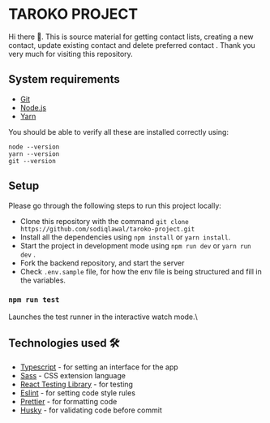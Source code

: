 # TAROKO PROJECT

Hi there 👋. This is source material for getting contact lists, creating a new contact, update existing contact and delete preferred contact . Thank you very much for visiting this repository.

## System requirements

- [Git](https://git-scm.com/)
- [Node.js ](https://nodejs.org/)
- [Yarn](https://yarn.org)

You should be able to verify all these are installed correctly using:

```
node --version
yarn --version
git --version
```

## Setup
Please go through the following steps to run this project locally:
-  Clone this repository with the command `git clone https://github.com/sodiqlawal/taroko-project.git`
-  Install all the dependencies using `npm install` or  `yarn install`. 
-  Start the project in development mode using `npm run dev` or `yarn run dev` .
-  Fork the backend repository, and start the server
-  Check `.env.sample` file, for how the env file is being structured and fill in the variables.


### `npm run test`
Launches the test runner in the interactive watch mode.\

## Technologies used 🛠️

- [Typescript](https://www.typescriptlang.org/) - for setting an interface for the app
- [Sass](https://sass-lang.com/documentation) - CSS extension language
- [React Testing Library](https://testing-library.com/docs/react-testing-library/intro/) - for testing
- [Eslint](https://eslint.org/) - for setting code style rules
- [Prettier](https://prettier.io/) - for formatting code
- [Husky](https://typicode.github.io/husky/) - for validating code before commit
